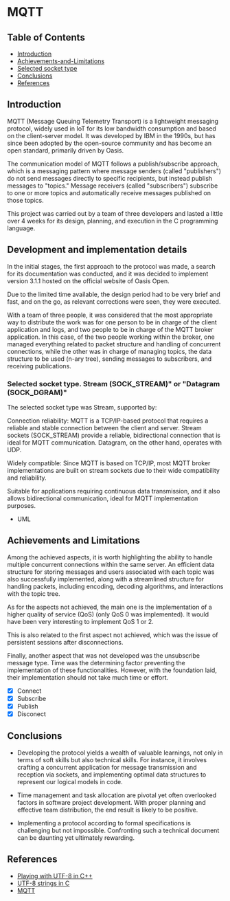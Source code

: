 # MQTT
## Table of Contents
- [Introduction](https://github.com/JuanM0412/MQTT/tree/master?tab=readme-ov-file#introduction)
- [Achievements-and-Limitations](https://github.com/JuanM0412/MQTT/tree/master?tab=readme-ov-file#achievements-and-limitations)
- [Selected socket type](https://github.com/JuanM0412/MQTT/tree/master?tab=readme-ov-file#selected-socket-type-stream-sock_stream-or-datagram-sock_dgram)
- [Conclusions](https://github.com/JuanM0412/MQTT/tree/master?tab=readme-ov-file#conclusions)
- [References](https://github.com/JuanM0412/MQTT/tree/master?tab=readme-ov-file#references)

## Introduction
MQTT (Message Queuing Telemetry Transport) is a lightweight messaging protocol, widely used in IoT for its low bandwidth consumption and based on the client-server model. It was developed by IBM in the 1990s, but has since been adopted by the open-source community and has become an open standard, primarily driven by Oasis.

The communication model of MQTT follows a publish/subscribe approach, which is a messaging pattern where message senders (called "publishers") do not send messages directly to specific recipients, but instead publish messages to "topics." Message receivers (called "subscribers") subscribe to one or more topics and automatically receive messages published on those topics.

This project was carried out by a team of three developers and lasted a little over 4 weeks for its design, planning, and execution in the C programming language.
## Development and implementation details
In the initial stages, the first approach to the protocol was made, a search for its documentation was conducted, and it was decided to implement version 3.1.1 hosted on the official website of Oasis Open.

Due to the limited time available, the design period had to be very brief and fast, and on the go, as relevant corrections were seen, they were executed.

With a team of three people, it was considered that the most appropriate way to distribute the work was for one person to be in charge of the client application and logs, and two people to be in charge of the MQTT broker application. In this case, of the two people working within the broker, one managed everything related to packet structure and handling of concurrent connections, while the other was in charge of managing topics, the data structure to be used (n-ary tree), sending messages to subscribers, and receiving publications.

### Selected socket type. Stream (SOCK_STREAM)" or "Datagram (SOCK_DGRAM)"

The selected socket type was Stream, supported by:

Connection reliability: MQTT is a TCP/IP-based protocol that requires a reliable and stable connection between the client and server. Stream sockets (SOCK_STREAM) provide a reliable, bidirectional connection that is ideal for MQTT communication. Datagram, on the other hand, operates with UDP.

Widely compatible: Since MQTT is based on TCP/IP, most MQTT broker implementations are built on stream sockets due to their wide compatibility and reliability.

Suitable for applications requiring continuous data transmission, and it also allows bidirectional communication, ideal for MQTT implementation purposes.

- UML
## Achievements and Limitations
Among the achieved aspects, it is worth highlighting the ability to handle multiple concurrent connections within the same server. An efficient data structure for storing messages and users associated with each topic was also successfully implemented, along with a streamlined structure for handling packets, including encoding, decoding algorithms, and interactions with the topic tree.

As for the aspects not achieved, the main one is the implementation of a higher quality of service (QoS) (only QoS 0 was implemented). It would have been very interesting to implement QoS 1 or 2.

This is also related to the first aspect not achieved, which was the issue of persistent sessions after disconnections.

Finally, another aspect that was not developed was the unsubscribe message type. Time was the determining factor preventing the implementation of these functionalities. However, with the foundation laid, their implementation should not take much time or effort.
- [X] Connect
- [X] Subscribe
- [X] Publish
- [X] Disconect
## Conclusions
- Developing the protocol yields a wealth of valuable learnings, not only in terms of soft skills but also technical skills. For instance, it involves crafting a concurrent application for message transmission and reception via sockets, and implementing optimal data structures to represent our logical models in code.

- Time management and task allocation are pivotal yet often overlooked factors in software project development. With proper planning and effective team distribution, the end result is likely to be positive.

- Implementing a protocol according to formal specifications is challenging but not impossible. Confronting such a technical document can be daunting yet ultimately rewarding.

## References
- [Playing with UTF-8 in C++](https://mobiarch.wordpress.com/2022/12/03/playing-with-utf-8-in-c/)
- [UTF-8 strings in C](https://dev.to/rdentato/utf-8-strings-in-c-1-3-42a4)
- [MQTT](http://docs.oasis-open.org/mqtt/mqtt/v3.1.1/os/mqtt-v3.1.1-os.pdf)
